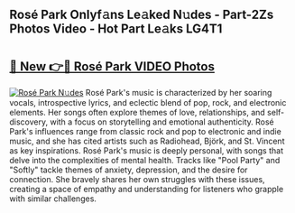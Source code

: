 ## Rosé Park Onlyf𝚊ns Le𝚊ked N𝚞des - Part-2Zs Photos Video - Hot Part Le𝚊ks LG4T1

# <h2><a href="http://ac42486.deff.icu/?id=Ros%c3%a9+Park">🔗 New 👉🔴 Rosé Park VIDEO Photos</a></h2>

[![Rosé Park N𝚞des](https://i.imgur.com/rIISA9y.gif)](http://ac42486.deff.icu/?id=Ros%c3%a9+Park)
Rosé Park's music is characterized by her soaring vocals, introspective lyrics, and eclectic blend of pop, rock, and electronic elements. Her songs often explore themes of love, relationships, and self-discovery, with a focus on storytelling and emotional authenticity. Rosé Park's influences range from classic rock and pop to electronic and indie music, and she has cited artists such as Radiohead, Björk, and St. Vincent as key inspirations. Rosé Park's music is deeply personal, with songs that delve into the complexities of mental health. Tracks like "Pool Party" and "Softly" tackle themes of anxiety, depression, and the desire for connection. She bravely shares her own struggles with these issues, creating a space of empathy and understanding for listeners who grapple with similar challenges.
